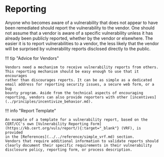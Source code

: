 # Reporting

Anyone who becomes aware of a vulnerability that does not appear to have
been remediated should report the vulnerability to the vendor. One
should not assume that a vendor is aware of a specific vulnerability
unless it has already been publicly reported, whether by the vendor or
elsewhere. The easier it is to report vulnerabilities to a vendor, the
less likely that the vendor will be surprised by vulnerability reports
disclosed directly to the public.

!!! tip "Advice for Vendors"

    Vendors need a mechanism to receive vulnerability reports from others.
    This reporting mechanism should be easy enough to use that it encourages
    rather than discourages reports. It can be as simple as a dedicated
    email address for reporting security issues, a secure web form, or a bug
    bounty program. Aside from the technical aspects of encouraging
    reporting, vendors can also provide reporters with other [incentives](../principles/incentivize_behavior.md).

!!! info "Report Template"

    An example of a template for a vulnerability report, based on the
    CERT/CC's own [Vulnerability Reporting Form](https://kb.cert.org/vuls/report/){:target="_blank"} (VRF), is provided
    in the [References](../../reference/simple_vrf.md) section.
    Vendors that require additional information to validate reports should
    clearly document their specific requirements in their vulnerability
    disclosure policy, reporting form, or process description.
